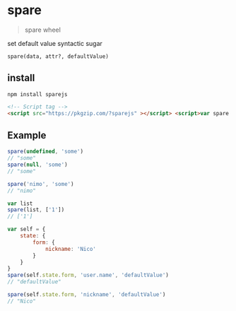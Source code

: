# spare

> spare wheel

set default value syntactic sugar

`spare(data, attr?, defaultValue)`


## install

```shell
npm install sparejs
```

```html
<!-- Script tag -->
<script src="https://pkgzip.com/?sparejs" ></script> <script>var spare = window.pkgzip.sparejs</script>
```

## Example

```js
spare(undefined, 'some')
// "some"
spare(null, 'some')
// "some"

spare('nimo', 'some')
// "nimo"

var list
spare(list, ['1'])
// ['1']
```

```js
var self = {
    state: {
        form: {
            nickname: 'Nico'
        }
    }
}
spare(self.state.form, 'user.name', 'defaultValue')
// "defaultValue"

spare(self.state.form, 'nickname', 'defaultValue')
// "Nico"
```
